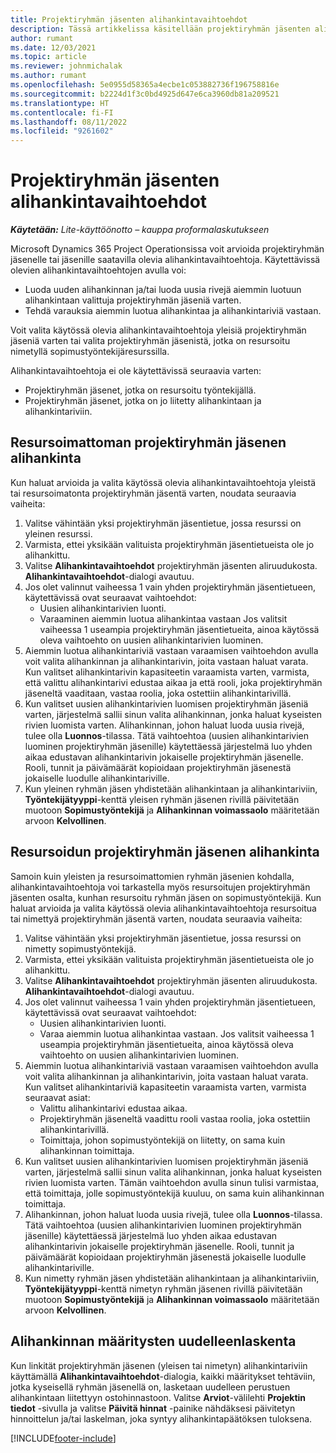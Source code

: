 ```yaml
---
title: Projektiryhmän jäsenten alihankintavaihtoehdot
description: Tässä artikkelissa käsitellään projektiryhmän jäsenten alihankintavaihtoehtoja Microsoft Dynamics 365 Project Operationsissa.
author: rumant
ms.date: 12/03/2021
ms.topic: article
ms.reviewer: johnmichalak
ms.author: rumant
ms.openlocfilehash: 5e0955d58365a4ecbe1c053882736f196758816e
ms.sourcegitcommit: b2224d1f3c0bd4925d647e6ca3960db81a209521
ms.translationtype: HT
ms.contentlocale: fi-FI
ms.lasthandoff: 08/11/2022
ms.locfileid: "9261602"
---
```

# <a name="subcontracting-options-for-project-team-members"></a>Projektiryhmän jäsenten alihankintavaihtoehdot

_**Käytetään:** Lite-käyttöönotto – kauppa proformalaskutukseen_

Microsoft Dynamics 365 Project Operationsissa voit arvioida projektiryhmän jäsenelle tai jäsenille saatavilla olevia alihankintavaihtoehtoja. Käytettävissä olevien alihankintavaihtoehtojen avulla voi:

- Luoda uuden alihankinnan ja/tai luoda uusia rivejä aiemmin luotuun alihankintaan valittuja projektiryhmän jäseniä varten. 
- Tehdä varauksia aiemmin luotua alihankintaa ja alihankintariviä vastaan. 

Voit valita käytössä olevia alihankintavaihtoehtoja yleisiä projektiryhmän jäseniä varten tai valita projektiryhmän jäsenistä, jotka on resursoitu nimetyllä sopimustyöntekijäresurssilla. 

Alihankintavaihtoehtoja ei ole käytettävissä seuraavia varten:

- Projektiryhmän jäsenet, jotka on resursoitu työntekijällä. 
- Projektiryhmän jäsenet, jotka on jo liitetty alihankintaan ja alihankintariviin. 

## <a name="subcontracting-an-unstaffed-project-team-member"></a>Resursoimattoman projektiryhmän jäsenen alihankinta

Kun haluat arvioida ja valita käytössä olevia alihankintavaihtoehtoja yleistä tai resursoimatonta projektiryhmän jäsentä varten, noudata seuraavia vaiheita:

1. Valitse vähintään yksi projektiryhmän jäsentietue, jossa resurssi on yleinen resurssi.
2. Varmista, ettei yksikään valituista projektiryhmän jäsentietueista ole jo alihankittu. 
3. Valitse **Alihankintavaihtoehdot** projektiryhmän jäsenten aliruudukosta. **Alihankintavaihtoehdot**-dialogi avautuu. 
4. Jos olet valinnut vaiheessa 1 vain yhden projektiryhmän jäsentietueen, käytettävissä ovat seuraavat vaihtoehdot:
    - Uusien alihankintarivien luonti. 
    - Varaaminen aiemmin luotua alihankintaa vastaan Jos valitsit vaiheessa 1 useampia projektiryhmän jäsentietueita, ainoa käytössä oleva vaihtoehto on uusien alihankintarivien luominen.
5. Aiemmin luotua alihankintariviä vastaan varaamisen vaihtoehdon avulla voit valita alihankinnan ja alihankintarivin, joita vastaan haluat varata. Kun valitset alihankintarivin kapasiteetin varaamista varten, varmista, että valittu alihankintarivi edustaa aikaa ja että rooli, joka projektiryhmän jäseneltä vaaditaan, vastaa roolia, joka ostettiin alihankintarivillä.
6. Kun valitset uusien alihankintarivien luomisen projektiryhmän jäseniä varten, järjestelmä sallii sinun valita alihankinnan, jonka haluat kyseisten rivien luomista varten. Alihankinnan, johon haluat luoda uusia rivejä, tulee olla **Luonnos**-tilassa. Tätä vaihtoehtoa (uusien alihankintarivien luominen projektiryhmän jäsenille) käytettäessä järjestelmä luo yhden aikaa edustavan alihankintarivin jokaiselle projektiryhmän jäsenelle. Rooli, tunnit ja päivämäärät kopioidaan projektiryhmän jäsenestä jokaiselle luodulle alihankintariville. 
7. Kun yleinen ryhmän jäsen yhdistetään alihankintaan ja alihankintariviin, **Työntekijätyyppi**-kenttä yleisen ryhmän jäsenen rivillä päivitetään muotoon **Sopimustyöntekijä** ja **Alihankinnan voimassaolo** määritetään arvoon **Kelvollinen**.

## <a name="subcontracting-a-staffed-project-team-member"></a>Resursoidun projektiryhmän jäsenen alihankinta

Samoin kuin yleisten ja resursoimattomien ryhmän jäsenien kohdalla, alihankintavaihtoehtoja voi tarkastella myös resursoitujen projektiryhmän jäsenten osalta, kunhan resursoitu ryhmän jäsen on sopimustyöntekijä. Kun haluat arvioida ja valita käytössä olevia alihankintavaihtoehtoja resursoitua tai nimettyä projektiryhmän jäsentä varten, noudata seuraavia vaiheita:

1. Valitse vähintään yksi projektiryhmän jäsentietue, jossa resurssi on nimetty sopimustyöntekijä.
2. Varmista, ettei yksikään valituista projektiryhmän jäsentietueista ole jo alihankittu. 
3. Valitse **Alihankintavaihtoehdot** projektiryhmän jäsenten aliruudukosta. **Alihankintavaihtoehdot**-dialogi avautuu. 
4. Jos olet valinnut vaiheessa 1 vain yhden projektiryhmän jäsentietueen, käytettävissä ovat seuraavat vaihtoehdot:
      - Uusien alihankintarivien luonti.
      - Varaa aiemmin luotua alihankintaa vastaan.
  Jos valitsit vaiheessa 1 useampia projektiryhmän jäsentietueita, ainoa käytössä oleva vaihtoehto on uusien alihankintarivien luominen.
5. Aiemmin luotua alihankintariviä vastaan varaamisen vaihtoehdon avulla voit valita alihankinnan ja alihankintarivin, joita vastaan haluat varata. Kun valitset alihankintariviä kapasiteetin varaamista varten, varmista seuraavat asiat:
      - Valittu alihankintarivi edustaa aikaa. 
      - Projektiryhmän jäseneltä vaadittu rooli vastaa roolia, joka ostettiin alihankintarivillä. 
      - Toimittaja, johon sopimustyöntekijä on liitetty, on sama kuin alihankinnan toimittaja.
6. Kun valitset uusien alihankintarivien luomisen projektiryhmän jäseniä varten, järjestelmä sallii sinun valita alihankinnan, jonka haluat kyseisten rivien luomista varten. Tämän vaihtoehdon avulla sinun tulisi varmistaa, että toimittaja, jolle sopimustyöntekijä kuuluu, on sama kuin alihankinnan toimittaja. 
7. Alihankinnan, johon haluat luoda uusia rivejä, tulee olla **Luonnos**-tilassa. Tätä vaihtoehtoa (uusien alihankintarivien luominen projektiryhmän jäsenille) käytettäessä järjestelmä luo yhden aikaa edustavan alihankintarivin jokaiselle projektiryhmän jäsenelle. Rooli, tunnit ja päivämäärät kopioidaan projektiryhmän jäsenestä jokaiselle luodulle alihankintariville.  
8. Kun nimetty ryhmän jäsen yhdistetään alihankintaan ja alihankintariviin, **Työntekijätyyppi**-kenttä nimetyn ryhmän jäsenen rivillä päivitetään muotoon **Sopimustyöntekijä** ja **Alihankinnan voimassaolo** määritetään arvoon **Kelvollinen**.

## <a name="re-costing-subcontractor-assignments"></a>Alihankinnan määritysten uudelleenlaskenta

Kun linkität projektiryhmän jäsenen (yleisen tai nimetyn) alihankintariviin käyttämällä **Alihankintavaihtoehdot**-dialogia, kaikki määritykset tehtäviin, jotka kyseisellä ryhmän jäsenellä on, lasketaan uudelleen perustuen alihankintaan liitettyyn ostohinnastoon. Valitse **Arviot**-välilehti **Projektin tiedot** -sivulla ja valitse **Päivitä hinnat** -painike nähdäksesi päivitetyn hinnoittelun ja/tai laskelman, joka syntyy alihankintapäätöksen tuloksena.

[!INCLUDE[footer-include](../../includes/footer-banner.md)]
